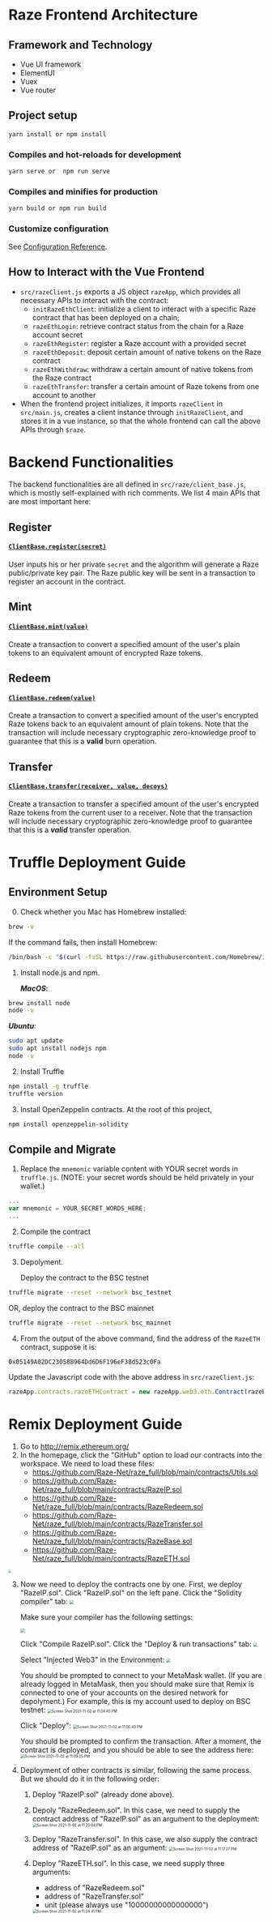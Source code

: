 # Raze Frontend Architecture

## Framework and Technology

- Vue UI framework
- ElementUI
- Vuex
- Vue router

## Project setup
```
yarn install or npm install
```

### Compiles and hot-reloads for development
```
yarn serve or  npm run serve
```

### Compiles and minifies for production
```
yarn build or npm run build
```
### Customize configuration
See [Configuration Reference](https://cli.vuejs.org/config/).

## How to Interact with the Vue Frontend

- `src/razeClient.js` exports a JS object `razeApp`, which provides all necessary APIs to interact with the contract:
  - `initRazeEthClient`: initialize a client to interact with a specific  Raze contract that has been deployed on a chain;
  - `razeEthLogin`: retrieve contract status from the chain for a Raze account secret
  - `razeEthRegister`: register a Raze account with a provided secret
  - `razeEthDeposit`: deposit certain amount of native tokens on the Raze contract
  - `razeEthWithdraw`: withdraw a certain amount of native tokens from the Raze contract
  - `razeEthTransfer`: transfer a certain amount of Raze tokens from one account to another
- When the frontend project initializes, it imports `razeClient` in `src/main.js`,  creates a client instance through `initRazeClient`, and stores it in a vue instance, so that the whole frontend can call the above APIs through `$raze`.



# Backend Functionalities

The backend functionalities are all defined in `src/raze/client_base.js`, which is mostly self-explained with rich comments. We list 4 main APIs that are most important here:

## Register

#### [`ClientBase.register(secret)`](./src/raze/client_base.js#L431)
User inputs his or her private `secret` and the algorithm will generate a Raze public/private key pair. The Raze public key will be sent in a transaction to register an account in the contract.


## Mint 
#### [`ClientBase.mint(value)`](./src/raze/client_base.js#L501)
Create a transaction to convert a specified amount of the user's plain tokens to an equivalent amount of encrypted Raze tokens.

## Redeem 
#### [`ClientBase.redeem(value)`](./src/raze/client_base.js#L518)
Create a transaction to convert a specified amount of the user's encrypted Raze tokens back to an equivalent amount of plain tokens. Note that the transaction will include necessary cryptographic zero-knowledge proof to guarantee that this is a **valid** burn operation. 


## Transfer
#### [`ClientBase.transfer(receiver, value, decoys)`](./src/raze/client_base.js#L617)
Create a transaction to transfer a specified amount of the user's encrypted Raze tokens from the current user to a receiver. Note that the transaction will include necessary cryptographic zero-knowledge proof to guarantee that this is a ***valid*** transfer operation.



# Truffle Deployment Guide



## Environment Setup

0. Check whether you Mac has Homebrew installed:

```bash
brew -v
```

If the command fails, then install Homebrew:

```bash
/bin/bash -c "$(curl -fsSL https://raw.githubusercontent.com/Homebrew/install/HEAD/install.sh)"

```



1. Install node.js and npm.

   ***MacOS***:
```bash
brew install node
node -v
```

***Ubuntu***:

```bash
sudo apt update
sudo apt install nodejs npm
node -v
```

2. Install Truffle

```bash
npm install -g truffle
truffle version
```

3. Install OpenZeppelin contracts. At the root of this project,
```bash
npm install openzeppelin-solidity
```




## Compile and Migrate

1. Replace the `mnemonic` variable content with YOUR secret words in `truffle.js`. (NOTE: your secret words should be held privately in your wallet.)
```javascript
...
var mnemonic = YOUR_SECRET_WORDS_HERE;
...
```

2. Compile the contract

```bash
truffle compile --all
```

3. Depolyment.

   Deploy the contract to the BSC testnet

```bash
truffle migrate --reset --network bsc_testnet
```

OR, deploy the contract to the BSC mainnet

```bash
truffle migrate --reset --network bsc_mainnet
```

4. From the output of the above command, find the address of the `RazeETH` contract, suppose it is:

```
0x05149A02DC230588964Dd6D6F196eF38d523c0Fa
```

Update the Javascript code with the above address in `src/razeClient.js`:

```javascript
razeApp.contracts.razeETHContract = new razeApp.web3.eth.Contract(razeETHabi, YOUR_RAZEETH_CONTRACT_ADDRESS_HERE);
```



# Remix Deployment Guide

1. Go to http://remix.ethereum.org/
2. In the homepage, click the "GitHub" option to load our contracts into the workspace. We need to load these files:
   - https://github.com/Raze-Net/raze_full/blob/main/contracts/Utils.sol
   - https://github.com/Raze-Net/raze_full/blob/main/contracts/RazeIP.sol
   - https://github.com/Raze-Net/raze_full/blob/main/contracts/RazeRedeem.sol
   - https://github.com/Raze-Net/raze_full/blob/main/contracts/RazeTransfer.sol
   - https://github.com/Raze-Net/raze_full/blob/main/contracts/RazeBase.sol
   - https://github.com/Raze-Net/raze_full/blob/main/contracts/RazeETH.sol

<img src="/Users/zico/Desktop/Screen Shot 2021-11-02 at 10.42.59 PM.png" style="zoom: 33%;" /> 



3. Now we need to deploy the contracts one by one. First, we deploy "RazeIP.sol". 
   Click "RazeIP.sol" on the left pane. 
   Click the  "Solidity compiler" tab: 
   <img src="/Users/zico/Desktop/Screen Shot 2021-11-02 at 10.50.54 PM.png" style="zoom:50%;" />

   Make sure your compiler has the following settings:

   <img src="/Users/zico/Desktop/Screen Shot 2021-11-02 at 10.55.40 PM.png" style="zoom:50%;" /> 

   Click "Compile RazeIP.sol".
   Click the "Deploy & run transactions" tab:
   <img src="/Users/zico/Desktop/Screen Shot 2021-11-02 at 10.58.23 PM.png" style="zoom:50%;" />

   Select "Injected Web3" in the Environment:
   <img src="/Users/zico/Desktop/Screen Shot 2021-11-02 at 10.59.46 PM.png" style="zoom:50%;" />

   You should be prompted to connect to your MetaMask wallet. (If you are already logged in MetaMask, then you should make sure that Remix is connected to one of your accounts on the desired network for depolyment.) For example, this is my account used to deploy on BSC testnet:
   <img src="/Users/zico/Desktop/Screen Shot 2021-11-02 at 11.04.40 PM.png" alt="Screen Shot 2021-11-02 at 11.04.40 PM" style="zoom:50%;" />


   Click "Deploy":
   <img src="/Users/zico/Desktop/Screen Shot 2021-11-02 at 11.00.43 PM.png" alt="Screen Shot 2021-11-02 at 11.00.43 PM" style="zoom:50%;" />

   

   You should be prompted to confirm the transaction. After a moment, the contract is deployed, and you should be able to see the address here:
   <img src="/Users/zico/Desktop/Screen Shot 2021-11-02 at 11.09.25 PM.png" alt="Screen Shot 2021-11-02 at 11.09.25 PM" style="zoom:50%;" />



4. Deployment of other contracts is similar, following the same process. But we should do it in the following order:

   1. Deploy "RazeIP.sol" (already done above).

   2. Depoly "RazeRedeem.sol". In this case, we need to supply the contract address of "RazeIP.sol" as an argument to the deployment:
      <img src="/Users/zico/Desktop/Screen Shot 2021-11-02 at 11.20.04 PM.png" alt="Screen Shot 2021-11-02 at 11.20.04 PM" style="zoom:50%;" />

   3. Deploy "RazeTransfer.sol". In this case, we also supply the contract address of "RazeIP.sol" as an argument:
      <img src="/Users/zico/Desktop/Screen Shot 2021-11-02 at 11.17.27 PM.png" alt="Screen Shot 2021-11-02 at 11.17.27 PM" style="zoom:50%;" />

   4. Deploy "RazeETH.sol". In this case, we need supply three arguments:

      - address of "RazeRedeem.sol"
      - address of "RazeTransfer.sol"
      - unit (please always use "10000000000000000")

      <img src="/Users/zico/Desktop/Screen Shot 2021-11-02 at 11.24.41 PM.png" alt="Screen Shot 2021-11-02 at 11.24.41 PM" style="zoom:50%;" /> 

      

